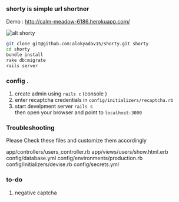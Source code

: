 ### shorty is simple url shortner 
Demo : http://calm-meadow-6186.herokuapp.com/

![alt shorty](https://mediacru.sh/download/8p5DPC3cJ712.png)


````bash
git clone git@github.com:alokyadav15/shorty.git shorty
cd shorty
bundle install
rake db:migrate 
rails server 

````

### config .
1. create admin using `rails c` (console ) 
2. enter recaptcha credentials in `config/initializers/recaptcha.rb`
3. start develpment server `rails s`   
then open your browser and point to `localhost:3000` 

### Troubleshooting 
Please Check these files and customize them accordingly 

app/controllers/users_controller.rb
app/views/users/show.html.erb
config/database.yml
config/environments/production.rb
config/initializers/devise.rb
config/secrets.yml


### to-do 
1. negative captcha 